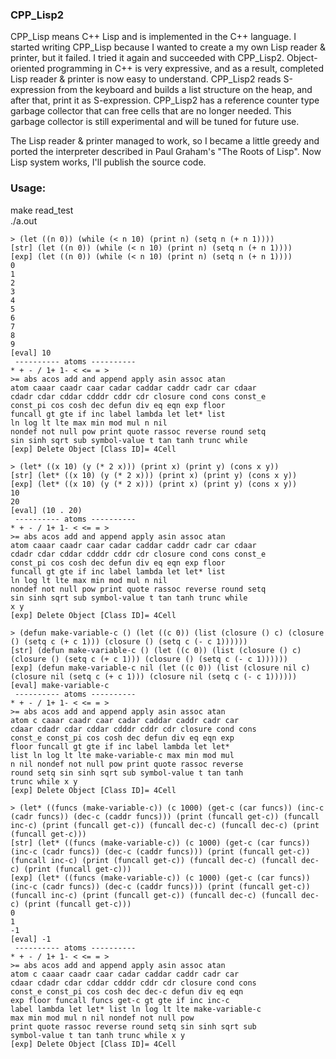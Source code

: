 ### CPP_Lisp2

CPP_Lisp means C++ Lisp and is implemented in the C++ language.
I started writing CPP_Lisp because I wanted to create a my own Lisp reader & printer, but it failed.
I tried it again and succeeded with CPP_Lisp2.
Object-oriented programming in C++ is very expressive, and as a result, completed Lisp reader & printer is now easy to understand.
CPP_Lisp2 reads S-expression from the keyboard and builds a list structure on the heap, and after that, print it as S-expression.
CPP_Lisp2 has a reference counter type garbage collector that can free cells that are no longer needed.
This garbage collector is still experimental and will be tuned for future use.

The Lisp reader & printer managed to work, so I became a little greedy and ported the interpreter described in Paul Graham's "The Roots of Lisp".
Now Lisp system works, I'll publish the source code.

### Usage:
make read_test  
./a.out  
```
> (let ((n 0)) (while (< n 10) (print n) (setq n (+ n 1))))
[str] (let ((n 0)) (while (< n 10) (print n) (setq n (+ n 1))))
[exp] (let ((n 0)) (while (< n 10) (print n) (setq n (+ n 1))))
0
1
2
3
4
5
6
7
8
9
[eval] 10
 ---------- atoms ----------
* + - / 1+ 1- < <= = >
>= abs acos add and append apply asin assoc atan
atom caaar caadr caar cadar caddar caddr cadr car cdaar
cdadr cdar cddar cdddr cddr cdr closure cond cons const_e
const_pi cos cosh dec defun div eq eqn exp floor
funcall gt gte if inc label lambda let let* list
ln log lt lte max min mod mul n nil
nondef not null pow print quote rassoc reverse round setq
sin sinh sqrt sub symbol-value t tan tanh trunc while
[exp] Delete Object [Class ID]= 4Cell

> (let* ((x 10) (y (* 2 x))) (print x) (print y) (cons x y))
[str] (let* ((x 10) (y (* 2 x))) (print x) (print y) (cons x y))
[exp] (let* ((x 10) (y (* 2 x))) (print x) (print y) (cons x y))
10
20
[eval] (10 . 20)
 ---------- atoms ----------
* + - / 1+ 1- < <= = >
>= abs acos add and append apply asin assoc atan
atom caaar caadr caar cadar caddar caddr cadr car cdaar
cdadr cdar cddar cdddr cddr cdr closure cond cons const_e
const_pi cos cosh dec defun div eq eqn exp floor
funcall gt gte if inc label lambda let let* list
ln log lt lte max min mod mul n nil
nondef not null pow print quote rassoc reverse round setq
sin sinh sqrt sub symbol-value t tan tanh trunc while
x y
[exp] Delete Object [Class ID]= 4Cell

> (defun make-variable-c () (let ((c 0)) (list (closure () c) (closure () (setq c (+ c 1))) (closure () (setq c (- c 1))))))
[str] (defun make-variable-c () (let ((c 0)) (list (closure () c) (closure () (setq c (+ c 1))) (closure () (setq c (- c 1))))))
[exp] (defun make-variable-c nil (let ((c 0)) (list (closure nil c) (closure nil (setq c (+ c 1))) (closure nil (setq c (- c 1))))))
[eval] make-variable-c
 ---------- atoms ----------
* + - / 1+ 1- < <= = >
>= abs acos add and append apply asin assoc atan
atom c caaar caadr caar cadar caddar caddr cadr car
cdaar cdadr cdar cddar cdddr cddr cdr closure cond cons
const_e const_pi cos cosh dec defun div eq eqn exp
floor funcall gt gte if inc label lambda let let*
list ln log lt lte make-variable-c max min mod mul
n nil nondef not null pow print quote rassoc reverse
round setq sin sinh sqrt sub symbol-value t tan tanh
trunc while x y
[exp] Delete Object [Class ID]= 4Cell

> (let* ((funcs (make-variable-c)) (c 1000) (get-c (car funcs)) (inc-c (cadr funcs)) (dec-c (caddr funcs))) (print (funcall get-c)) (funcall inc-c) (print (funcall get-c)) (funcall dec-c) (funcall dec-c) (print (funcall get-c)))
[str] (let* ((funcs (make-variable-c)) (c 1000) (get-c (car funcs)) (inc-c (cadr funcs)) (dec-c (caddr funcs))) (print (funcall get-c)) (funcall inc-c) (print (funcall get-c)) (funcall dec-c) (funcall dec-c) (print (funcall get-c)))
[exp] (let* ((funcs (make-variable-c)) (c 1000) (get-c (car funcs)) (inc-c (cadr funcs)) (dec-c (caddr funcs))) (print (funcall get-c)) (funcall inc-c) (print (funcall get-c)) (funcall dec-c) (funcall dec-c) (print (funcall get-c)))
0
1
-1
[eval] -1
 ---------- atoms ----------
* + - / 1+ 1- < <= = >
>= abs acos add and append apply asin assoc atan
atom c caaar caadr caar cadar caddar caddr cadr car
cdaar cdadr cdar cddar cdddr cddr cdr closure cond cons
const_e const_pi cos cosh dec dec-c defun div eq eqn
exp floor funcall funcs get-c gt gte if inc inc-c
label lambda let let* list ln log lt lte make-variable-c
max min mod mul n nil nondef not null pow
print quote rassoc reverse round setq sin sinh sqrt sub
symbol-value t tan tanh trunc while x y
[exp] Delete Object [Class ID]= 4Cell
```
